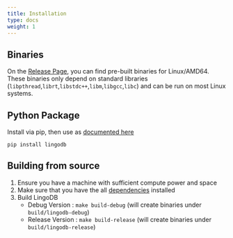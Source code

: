 ```yaml
---
title: Installation
type: docs
weight: 1
---
```

## Binaries
On the [Release Page](https://github.com/lingo-db/lingo-db/releases/tag/v0.0.3), you can find pre-built binaries for Linux/AMD64.
These binaries only depend on standard libraries (`libpthread`,`librt`,`libstdc++`,`libm`,`libgcc`,`libc`) and can be run on most Linux systems.





[//]: <> (Think about where to distribute the python packages)
## Python Package
Install via pip, then use as [documented here](./Python.md)
```
pip install lingodb
```


## Building from source
1. Ensure you have a machine with sufficient compute power and space
1. Make sure that you have the all [dependencies](../ForDevelopers/Dependencies.md) installed
1. Build LingoDB
    * Debug Version : `make build-debug` (will create binaries under `build/lingodb-debug`)
    * Release Version : `make build-release` (will create binaries under `build/lingodb-release`)


